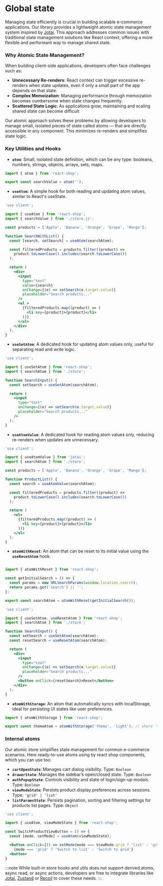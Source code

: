 # Global state

Managing state efficiently is crucial in building scalable e-commerce applications. Our library provides a lightweight atomic state management system inspired by [Jotai](https://jotai.org/). This approach addresses common issues with traditional state management solutions like React context, offering a more flexible and performant way to manage shared state.


### Why Atomic State Management?

When building client-side applications, developers often face challenges such as:

- **Unnecessary Re-renders**: React context can trigger excessive re-renders when state updates, even if only a small part of the app depends on that state.
- **Complex Memoization**: Managing performance through memoization becomes cumbersome when state changes frequently.
- **Scattered State Logic**: As applications grow, maintaining and scaling shared state can become difficult

Our atomic approach solves these problems by allowing developers to manage small, isolated pieces of state called atoms — that are directly accessible in any component. This minimizes re-renders and simplifies state logic.

### Key Utilities and Hooks

- **``atom``**: Small, isolated state definition, which can be any type: booleans, numbers, strings, objects, arrays, sets, maps.
```jsx title="src/store.js"
import { atom } from 'react-shop';

export const searchValue = atom('');
```
- **``useAtom``**: A simple hook for both reading and updating atom values, similar to React's useState.


```jsx title="src/Products.js"
'use client';

import { useAtom } from 'react-shop';
import { searchValue } from './store.js';

const products = ['Apple', 'Banana', 'Orange', 'Grape', 'Mango'];

function SearchWithList() {
  const [search, setSearch] = useAtom(searchAtom);

  const filteredProducts = products.filter((product) =>
    product.toLowerCase().includes(search.toLowerCase())
  );

  return (
    <div>
      <input
        type="text"
        value={search}
        onChange={(e) => setSearch(e.target.value)}
        placeholder="Search products..."
      />
      <ul >
        {filteredProducts.map((product) => (
          <li key={product}>{product}</li>
        ))}
      </ul>
    </div>
  );
}
```

- **``useSetAtom``**: A dedicated hook for updating atom values only, useful for separating read and write logic.

```jsx title="src/SearchInput.js"
'use client';

import { useSetAtom } from 'react-shop';
import { searchAtom } from './store';

function SearchInput() {
  const setSearch = useSetAtom(searchAtom);

  return (
    <input
      type="text"
      onChange={(e) => setSearch(e.target.value)}
      placeholder="Search products..."
    />
  );
}
```

- **``useAtomValue``**: A dedicated hook for reading atom values only, reducing re-renders when updates are unnecessary.

```jsx title="src/Products.js"
'use client';

import { useAtomValue } from 'jotai';
import { searchAtom } from './store';

const products = ['Apple', 'Banana', 'Orange', 'Grape', 'Mango'];

function ProductList() {
  const search = useAtomValue(searchAtom);

  const filteredProducts = products.filter((product) =>
    product.toLowerCase().includes(search.toLowerCase())
  );

  return (
    <ul>
      {filteredProducts.map((product) => (
        <li key={product}>{product}</li>
      ))}
    </ul>
  );
}
```
- **``atomWithReset``**: An atom that can be reset to its initial value using the **``useResetAtom``** hook.

```jsx title="src/store.js"

import { atomWithReset } from 'react-shop';

const getInitialSearch = () => {
  const params = new URLSearchParams(window.location.search);
  return params.get('search') || '';
};

export const searchAtom = atomWithReset(getInitialSearch());
```

```jsx title="src/SearchInput.js"
'use client';

import { useSetAtom, useResetAtom } from 'react-shop';
import { searchAtom } from './store';

function SearchInput() {
  const setSearch = useSetAtom(searchAtom);
  const resetSearch = useResetAtom(searchAtom);

  return (
    <div>
      <input
        type="text"
        onChange={(e) => setSearch(e.target.value)}
        placeholder="Search products..."
      />
      <button onClick={resetSearch}>Reset</button>
    </div>
  );
}
```

- **``atomWithStorage``**: An atom that automatically syncs with localStorage, ideal for persisting UI states like user preferences.
```jsx title="src/store.js"
import { atomWithStorage } from 'react-shop';

export const themeAtom = atomWithStorage('theme', 'light'); // where 'theme' is a local storage key

```

### Internal atoms

Our atomic store simplifies state management for common e-commerce scenarios. Here ready-to-use atoms using by react shop components, which you can use too:

- **``cartOpenState``**: Manages cart dialog visibility. Type: ``Boolean``
- **``drawerState``**: Manages the sidebar’s open/closed state. Type: ``Boolean``
- **``authPopupState``**: Controls visibility and state of login/sign-up modals. Type: ``Boolean``
- **``viewModeState``**: Persists product display preferences across sessions. Type: ``'grid' | 'list'``
- **``listParamsState``**: Persists pagination, sorting and filtering  settings for products list pages. Type: ``Object``

```jsx title="Example""
'use client';

import { useAtom, viewModeState } from 'react-shop';

const SwitchProductViewButton = () => {
  const [mode, setMode] = useAtom(viewModeState);

  <button onClick={() => setMode(mode === ViewMode.grid ? 'list' : 'grid')}>
    {mode === 'grid' ? 'Switch to list' : 'Switch to grid'}
  <button>
}
```

:::note
While built-in store hooks and utils does not support derived atoms, async read, or async actions, developers are free to integrate libraries like [Jotai](https://jotai.org), [Zustand](https://zustand-demo.pmnd.rs) or [Recoil](https://recoiljs.org) to cover these needs.
:::
